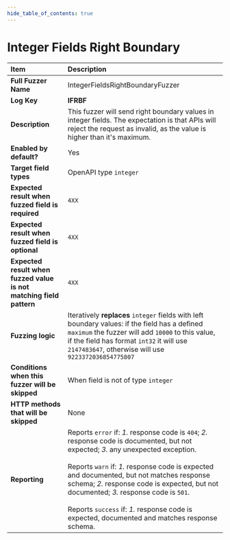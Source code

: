 ```yaml
--- 
hide_table_of_contents: true
---
```


# Integer Fields Right Boundary

| Item                                                                | Description                                                                                                                                                                                                                                                                                                                                                                                                                                 |
|:--------------------------------------------------------------------|:--------------------------------------------------------------------------------------------------------------------------------------------------------------------------------------------------------------------------------------------------------------------------------------------------------------------------------------------------------------------------------------------------------------------------------------------|
| **Full Fuzzer Name**                                                | IntegerFieldsRightBoundaryFuzzer                                                                                                                                                                                                                                                                                                                                                                                                            |
| **Log Key**                                                         | **IFRBF**                                                                                                                                                                                                                                                                                                                                                                                                                                   |
| **Description**                                                     | This fuzzer will send right boundary values in integer fields. The expectation is that APIs will reject the request as invalid, as the value is higher than it's maximum.                                                                                                                                                                                                                                                                   |
| **Enabled by default?**                                             | Yes                                                                                                                                                                                                                                                                                                                                                                                                                                         |
| **Target field types**                                              | OpenAPI type `integer`                                                                                                                                                                                                                                                                                                                                                                                                                      |
| **Expected result when fuzzed field is required**                   | `4XX`                                                                                                                                                                                                                                                                                                                                                                                                                                       |
| **Expected result when fuzzed field is optional**                   | `4XX`                                                                                                                                                                                                                                                                                                                                                                                                                                       |
| **Expected result when fuzzed value is not matching field pattern** | `4XX`                                                                                                                                                                                                                                                                                                                                                                                                                                       |
| **Fuzzing logic**                                                   | Iteratively **replaces** `integer` fields with left boundary values: if the field has a defined `maximum` the fuzzer will add `10000` to this value, if the field has format `int32` it will use ` 2147483647`, otherwise will use `9223372036854775807`                                                                                                                                                                                    |
| **Conditions when this fuzzer will be skipped**                     | When field is not of type `integer`                                                                                                                                                                                                                                                                                                                                                                                                         |
| **HTTP methods that will be skipped**                               | None                                                                                                                                                                                                                                                                                                                                                                                                                                        |
| **Reporting**                                                       | Reports `error` if: *1.* response code is `404`; *2.* response code is documented, but not expected; *3.* any unexpected exception. <br/><br/> Reports `warn` if: *1.* response code is expected and documented, but not matches response schema; *2.* response code is expected, but not documented; *3.* response code is `501`. <br/><br/> Reports `success` if: *1.* response code is expected, documented and matches response schema. | 
